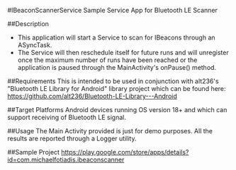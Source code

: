#IBeaconScannerService
Sample Service App for Bluetooth LE Scanner

##Description
- This application will start a Service to scan for IBeacons through an ASyncTask. 
- The Service will then reschedule itself for future runs and will unregister once the maximum number of runs have been reached or the application is paused through the MainActivity's onPause() method.

##Requirements
This is intended to be used in conjunction with alt236's "Bluetooth LE Library for Android" library project which can be found here:
https://github.com/alt236/Bluetooth-LE-Library---Android

##Target Platforms
Android devices running OS version 18+ and which can support receiving of Bluetooth LE signal.

##Usage
The Main Activity provided is just for demo purposes. All the results are reported through a Logger utility.

##Sample Project
https://play.google.com/store/apps/details?id=com.michaelfotiadis.ibeaconscanner
